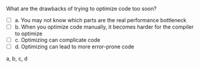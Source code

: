 <panel header="{{ icon_Q_A }} Drawbacks of prepature optimizations">
<question>

What are the drawbacks of trying to optimize code too soon?

- [ ] a. You may not know which parts are the real performance bottleneck
- [ ] b. When you optimize code manually, it becomes harder for the compiler to optimize
- [ ] c. Optimizing can complicate code
- [ ] d. Optimizing can lead to more error-prone code

<div slot="answer">

a, b, c, d

</div>
</question>
</panel>
